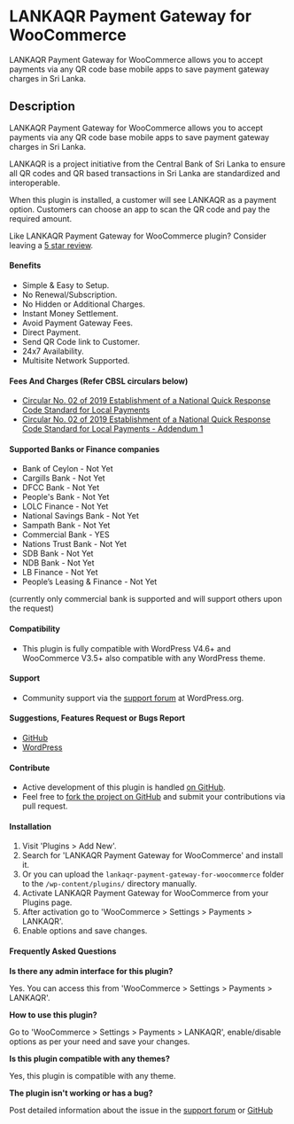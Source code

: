 # LANKAQR Payment Gateway for WooCommerce
LANKAQR Payment Gateway for WooCommerce allows you to accept payments via any QR code base mobile apps to save payment gateway charges in Sri Lanka.

## Description

LANKAQR Payment Gateway for WooCommerce allows you to accept payments via any QR code base mobile apps to save payment gateway charges in Sri Lanka.

LANKAQR is a project initiative from the Central Bank of Sri Lanka to ensure all QR codes and QR based transactions in Sri Lanka are standardized and interoperable.

When this plugin is installed, a customer will see LANKAQR as a payment option. Customers can choose an app to scan the QR code and pay the required amount.

Like LANKAQR Payment Gateway for WooCommerce plugin? Consider leaving a [5 star review](https://wordpress.org/support/plugin/lankaqr-payment-gateway-for-woocommerce/reviews/?rate=5#new-post).

#### Benefits

* Simple & Easy to Setup.
* No Renewal/Subscription.
* No Hidden or Additional Charges.
* Instant Money Settlement.
* Avoid Payment Gateway Fees.
* Direct Payment.
* Send QR Code link to Customer.
* 24x7 Availability.
* Multisite Network Supported.


#### Fees And Charges (Refer CBSL circulars below)
* [Circular No. 02 of 2019 Establishment of a National Quick Response Code Standard for Local Payments](https://www.lankaclear.com/assets/images/products/products-and-services/lankaqr/circular-no-02-of-2019-lankaqr.pdf)
* [Circular No. 02 of 2019 Establishment of a National Quick Response Code Standard for Local Payments - Addendum 1](https://www.lankaclear.com/assets/images/products/products-and-services/lankaqr/circular-no-02-of-2019-lankaqr-addendum-1.pdf)

#### Supported Banks or Finance companies
* Bank of Ceylon - Not Yet
* Cargills Bank - Not Yet
* DFCC Bank - Not Yet
* People's Bank - Not Yet
* LOLC Finance - Not Yet
* National Savings Bank - Not Yet
* Sampath Bank - Not Yet
* Commercial Bank - YES
* Nations Trust Bank - Not Yet
* SDB Bank - Not Yet
* NDB Bank - Not Yet
* LB Finance - Not Yet
* People’s Leasing & Finance - Not Yet

(currently only commercial bank is supported and will support others upon the request)

#### Compatibility
* This plugin is fully compatible with WordPress V4.6+ and WooCommerce V3.5+ also compatible with any WordPress theme.

#### Support
* Community support via the [support forum](https://wordpress.org/support/plugin/lankaqr-payment-gateway-for-woocommerce) at WordPress.org.

#### Suggestions, Features Request or Bugs Report
* [GitHub](https://github.com/madurapa/lankaqr-payment-gateway-for-woocommerce/issues)
* [WordPress](https://wordpress.org/support/plugin/lankaqr-payment-gateway-for-woocommerce)

#### Contribute
* Active development of this plugin is handled [on GitHub](https://github.com/madurapa/lankaqr-payment-gateway-for-woocommerce).
* Feel free to [fork the project on GitHub](https://github.com/madurapa/lankaqr-payment-gateway-for-woocommerce) and submit your contributions via pull request.

#### Installation

1. Visit 'Plugins > Add New'.
1. Search for 'LANKAQR Payment Gateway for WooCommerce' and install it.
1. Or you can upload the `lankaqr-payment-gateway-for-woocommerce` folder to the `/wp-content/plugins/` directory manually.
1. Activate LANKAQR Payment Gateway for WooCommerce from your Plugins page.
1. After activation go to 'WooCommerce > Settings > Payments > LANKAQR'.
1. Enable options and save changes.

#### Frequently Asked Questions

__Is there any admin interface for this plugin?__

Yes. You can access this from 'WooCommerce > Settings > Payments > LANKAQR'.

__How to use this plugin?__

Go to 'WooCommerce > Settings > Payments > LANKAQR', enable/disable options as per your need and save your changes.

__Is this plugin compatible with any themes?__

Yes, this plugin is compatible with any theme.

__The plugin isn't working or has a bug?__

Post detailed information about the issue in the [support forum](https://wordpress.org/support/plugin/lankaqr-payment-gateway-for-woocommerce) or [GitHub](https://github.com/madurapa/lankaqr-payment-gateway-for-woocommerce/issues)
